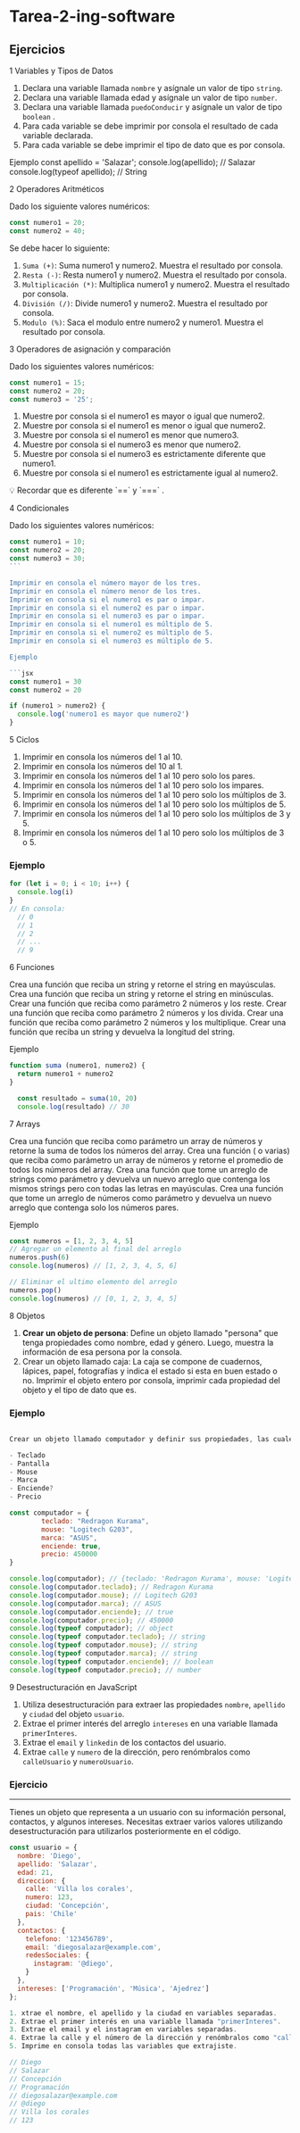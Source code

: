 # Tarea-2-ing-software

## Ejercicios

1 Variables y Tipos de Datos

1. Declara una variable llamada `nombre` y asígnale un valor de tipo `string`.
2. Declara una variable llamada edad y asígnale un valor de tipo `number`.
3. Declara una variable llamada `puedoConducir` y asígnale un valor de tipo `boolean` .
4. Para cada variable se debe imprimir por consola el resultado de cada variable declarada.
5. Para cada variable se debe imprimir el tipo de dato que es por consola.

Ejemplo
const apellido = 'Salazar';
console.log(apellido); // Salazar
console.log(typeof apellido); // String

2 Operadores Aritméticos

Dado los siguiente valores numéricos:

```jsx
const numero1 = 20;
const numero2 = 40;
```

Se debe hacer lo siguiente:

1. `Suma (+)`: Suma numero1 y numero2. Muestra el resultado por consola.
2. `Resta (-)`: Resta numero1 y numero2. Muestra el resultado por consola.
3. `Multiplicación (*)`: Multiplica numero1 y numero2. Muestra el resultado por consola.
4. `División (/)`: Divide numero1 y numero2. Muestra el resultado por consola.
5. `Modulo (%)`:  Saca el modulo entre numero2 y numero1. Muestra el resultado por consola.

3  Operadores de asignación y comparación

Dado los siguientes valores numéricos:

```jsx
const numero1 = 15;
const numero2 = 20;
const numero3 = '25';
```

1. Muestre por consola si el numero1 es mayor o igual que numero2.
2. Muestre por consola si el numero1 es menor o igual que numero2.
3. Muestre por consola si el numero1 es menor que numero3.
4. Muestre por consola si el numero3 es menor que numero2.
5. Muestre por consola si el numero3 es estrictamente diferente que numero1.
6. Muestre por consola si el numero1 es estrictamente igual al numero2.

<aside>
💡 Recordar que es diferente `==` y `===` .

</aside>

4 Condicionales

Dado los siguientes valores numéricos:
```jsx
const numero1 = 10;
const numero2 = 20;
const numero3 = 30;
​```

Imprimir en consola el número mayor de los tres.
Imprimir en consola el número menor de los tres.
Imprimir en consola si el numero1 es par o impar.
Imprimir en consola si el numero2 es par o impar.
Imprimir en consola si el numero3 es par o impar.
Imprimir en consola si el numero1 es múltiplo de 5.
Imprimir en consola si el numero2 es múltiplo de 5.
Imprimir en consola si el numero3 es múltiplo de 5.

Ejemplo

```jsx
const numero1 = 30
const numero2 = 20

if (numero1 > numero2) {
  console.log('numero1 es mayor que numero2')
}
```
5 Ciclos

1. Imprimir en consola los números del 1 al 10.
2. Imprimir en consola los números del 10 al 1.
3. Imprimir en consola los números del 1 al 10 pero solo los pares.
4. Imprimir en consola los números del 1 al 10 pero solo los impares.
5. Imprimir en consola los números del 1 al 10 pero solo los múltiplos de 3.
6. Imprimir en consola los números del 1 al 10 pero solo los múltiplos de 5.
7. Imprimir en consola los números del 1 al 10 pero solo los múltiplos de 3 y 5.
8. Imprimir en consola los números del 1 al 10 pero solo los múltiplos de 3 o 5.

### Ejemplo

```jsx
for (let i = 0; i < 10; i++) {
  console.log(i)
}
// En consola:
  // 0
  // 1
  // 2
  // ...
  // 9

```

6 Funciones

Crea una función que reciba un string y retorne el string en mayúsculas.
Crea una función que reciba un string y retorne el string en minúsculas.
Crear una función que reciba como parámetro 2 números y los reste.
Crear una función que reciba como parámetro 2 números y los divida.
Crear una función que reciba como parámetro 2 números y los multiplique.
Crear una función que reciba un string y devuelva la longitud del string.

Ejemplo

```jsx
function suma (numero1, numero2) {
  return numero1 + numero2
}

  const resultado = suma(10, 20)
  console.log(resultado) // 30

```
7  Arrays

Crea una función que reciba como parámetro un array de números y retorne la suma de todos los números del array.
Crea una función ( o varias) que reciba como parámetro un array de números y retorne el promedio de todos los números del array.
Crea una función que tome un arreglo de strings como parámetro y devuelva un nuevo arreglo que contenga los mismos strings pero con todas las letras en mayúsculas.
Crea una función que tome un arreglo de números como parámetro y devuelva un nuevo arreglo que contenga solo los números pares.

Ejemplo

```jsx
const numeros = [1, 2, 3, 4, 5]
// Agregar un elemento al final del arreglo
numeros.push(6)
console.log(numeros) // [1, 2, 3, 4, 5, 6]

// Eliminar el ultimo elemento del arreglo
numeros.pop()
console.log(numeros) // [0, 1, 2, 3, 4, 5]

```

8 Objetos

1. **Crear un objeto de persona**: Define un objeto llamado "persona" que tenga propiedades como nombre, edad y género. Luego, muestra la información de esa persona por la consola.
2. Crear un objeto llamado caja: La caja se compone de cuadernos, lápices, papel, fotografías y indica el estado si esta en buen estado o no. Imprimir el objeto entero por consola, imprimir cada propiedad del objeto y el tipo de dato que es.

### Ejemplo

```jsx

Crear un objeto llamado computador y definir sus propiedades, las cuales son:

- Teclado
- Pantalla
- Mouse
- Marca
- Enciende?
- Precio

const computador = {
		teclado: "Redragon Kurama",
		mouse: "Logitech G203",
		marca: "ASUS",
		enciende: true,
		precio: 450000
}

console.log(computador); // {teclado: 'Redragon Kurama', mouse: 'Logitech G203', marca: 'ASUS', enciende: true, precio: 450000}
console.log(computador.teclado); // Redragon Kurama
console.log(computador.mouse); // Logitech G203
console.log(computador.marca); // ASUS
console.log(computador.enciende); // true
console.log(computador.precio); // 450000
console.log(typeof computador); // object
console.log(typeof computador.teclado); // string
console.log(typeof computador.mouse); // string
console.log(typeof computador.marca); // string
console.log(typeof computador.enciende); // boolean
console.log(typeof computador.precio); // number

```
9 Desestructuración en JavaScript

1. Utiliza desestructuración para extraer las propiedades `nombre`, `apellido` y `ciudad` del objeto `usuario`.
2. Extrae el primer interés del arreglo `intereses` en una variable llamada `primerInteres`.
3. Extrae el `email` y `linkedin` de los contactos del usuario.
4. Extrae `calle` y `numero` de la dirección, pero renómbralos como `calleUsuario` y `numeroUsuario`.

### Ejercicio

---

Tienes un objeto que representa a un usuario con su información personal, contactos, y algunos intereses. Necesitas extraer varios valores utilizando desestructuración para utilizarlos posteriormente en el código.

```jsx
const usuario = {
  nombre: 'Diego',
  apellido: 'Salazar',
  edad: 21,
  direccion: {
    calle: 'Villa los corales',
    numero: 123,
    ciudad: 'Concepción',
    pais: 'Chile'
  },
  contactos: {
    telefono: '123456789',
    email: 'diegosalazar@example.com',
    redesSociales: {
      instagram: '@diego',
    }
  },
  intereses: ['Programación', 'Música', 'Ajedrez']
};

1. xtrae el nombre, el apellido y la ciudad en variables separadas.
2. Extrae el primer interés en una variable llamada "primerInteres".
3. Extrae el email y el instagram en variables separadas.
4. Extrae la calle y el número de la dirección y renómbralos como "calleUsuario" y "numeroUsuario".
5. Imprime en consola todas las variables que extrajiste.

// Diego
// Salazar
// Concepción
// Programación
// diegosalazar@example.com
// @diego
// Villa los corales
// 123

```